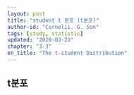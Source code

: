 ```yaml
---
layout: post
title: "student t 분포 (t분포)"
author-id: "Cornelii. G. Son"
tags: [study, statistic]
updated: "2020-03-23"
chapter: "3-3"
en_title: "The t-student Distribution"
---
```


## t분포

<br/><br/>

<br/><br/>

